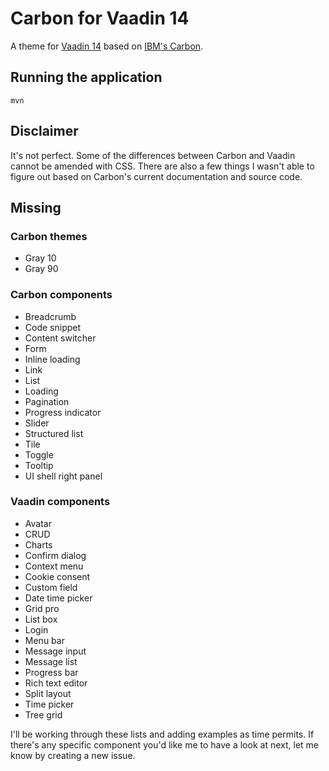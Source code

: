 # Carbon for Vaadin 14
A theme for [Vaadin 14](https://vaadin.com/docs/v14/) based on [IBM's Carbon](https://www.carbondesignsystem.com/).

## Running the application

`mvn`

## Disclaimer
It's not perfect. Some of the differences between Carbon and Vaadin cannot be amended with CSS. There are also a few things I wasn't able to figure out based on Carbon's current documentation and source code.

## Missing
### Carbon themes
- Gray 10
- Gray 90

### Carbon components
- Breadcrumb
- Code snippet
- Content switcher
- Form
- Inline loading
- Link
- List
- Loading
- Pagination
- Progress indicator
- Slider
- Structured list
- Tile
- Toggle
- Tooltip
- UI shell right panel

### Vaadin components
- Avatar
- CRUD
- Charts
- Confirm dialog
- Context menu
- Cookie consent
- Custom field
- Date time picker
- Grid pro
- List box
- Login
- Menu bar
- Message input
- Message list
- Progress bar
- Rich text editor
- Split layout
- Time picker
- Tree grid

I'll be working through these lists and adding examples as time permits. If there's any specific component you'd like me to have a look at next, let me know by creating a new issue.
